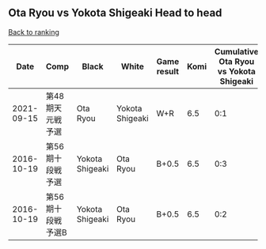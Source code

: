 ## Ota Ryou vs Yokota Shigeaki Head to head

[Back to ranking](../../index.md)




| **Date** | **Comp** | **Black** | **White** | **Game result** | **Komi** | **Cumulative Ota Ryou vs Yokota Shigeaki** | **Ota Ryou streak** | **Yokota Shigeaki streak** | 
| --- | --- | --- | --- | --- | --- | --- | --- | --- |
| 2021-09-15 | 第48期天元戦予選 | Ota Ryou | Yokota Shigeaki | W+R | 6.5 | 0:1 | 0 | 1 | 
| 2016-10-19 | 第56期十段戦予選 | Yokota Shigeaki | Ota Ryou | B+0.5 | 6.5 | 0:3 | 0 | 3 | 
| 2016-10-19 | 第56期十段戦予選B | Yokota Shigeaki | Ota Ryou | B+0.5 | 6.5 | 0:2 | 0 | 2 |




